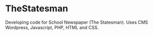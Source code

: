 # TheStatesman
Developing code for School Newspaper (The Statesman). Uses CMS Wordpress, Javascript, PHP, HTML and CSS. 
